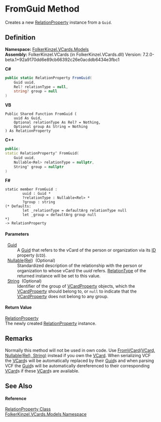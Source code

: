 # FromGuid Method


Creates a new <a href="fafb9a2d-3fc2-1db2-dd49-90299dc5fc8e.md">RelationProperty</a> instance from a `Guid`.



## Definition
**Namespace:** <a href="10623553-9342-5b8f-9df4-6e7d1075f3df.md">FolkerKinzel.VCards.Models</a>  
**Assembly:** FolkerKinzel.VCards (in FolkerKinzel.VCards.dll) Version: 7.2.0-beta.1+92a9170dd6e89cb66392c26e0acddb6434e3fbc1

**C#**
``` C#
public static RelationProperty FromGuid(
	Guid uuid,
	Rel? relationType = null,
	string? group = null
)
```
**VB**
``` VB
Public Shared Function FromGuid ( 
	uuid As Guid,
	Optional relationType As Rel? = Nothing,
	Optional group As String = Nothing
) As RelationProperty
```
**C++**
``` C++
public:
static RelationProperty^ FromGuid(
	Guid uuid, 
	Nullable<Rel> relationType = nullptr, 
	String^ group = nullptr
)
```
**F#**
``` F#
static member FromGuid : 
        uuid : Guid * 
        ?relationType : Nullable<Rel> * 
        ?group : string 
(* Defaults:
        let _relationType = defaultArg relationType null
        let _group = defaultArg group null
*)
-> RelationProperty 
```



#### Parameters
<dl><dt>  <a href="https://learn.microsoft.com/dotnet/api/system.guid" target="_blank" rel="noopener noreferrer">Guid</a></dt><dd>A <a href="https://learn.microsoft.com/dotnet/api/system.guid" target="_blank" rel="noopener noreferrer">Guid</a> that refers to the vCard of the person or organization via its <a href="5913b05b-0099-90a2-2736-25ace1bce6f9.md">ID</a> property (<code>UID</code>).</dd><dt>  <a href="https://learn.microsoft.com/dotnet/api/system.nullable-1" target="_blank" rel="noopener noreferrer">Nullable</a>(<a href="24962d56-7682-a911-fce4-83f1295edc39.md">Rel</a>)  (Optional)</dt><dd>Standardized description of the relationship with the person or organization to whose vCard the <em>uuid</em> refers. <a href="fba31b41-e58c-47a2-bcfe-7564f70fe925.md">RelationType</a> of the returned instance will be set to this value.</dd><dt>  <a href="https://learn.microsoft.com/dotnet/api/system.string" target="_blank" rel="noopener noreferrer">String</a>  (Optional)</dt><dd>Identifier of the group of <a href="e1395eb9-792c-c4d8-ee22-97939a91c58e.md">VCardProperty</a> objects, which the <a href="e1395eb9-792c-c4d8-ee22-97939a91c58e.md">VCardProperty</a> should belong to, or <code>null</code> to indicate that the <a href="e1395eb9-792c-c4d8-ee22-97939a91c58e.md">VCardProperty</a> does not belong to any group.</dd></dl>

#### Return Value
<a href="fafb9a2d-3fc2-1db2-dd49-90299dc5fc8e.md">RelationProperty</a>  
The newly created <a href="fafb9a2d-3fc2-1db2-dd49-90299dc5fc8e.md">RelationProperty</a> instance.

## Remarks
Normally this method will not be used in own code. Use <a href="5f474450-e7ca-a617-9a2a-24cdb0e1b92a.md">FromVCard(VCard, Nullable(Rel), String)</a> instead if you own the <a href="23413828-9a4a-2851-b88b-84d0afcb0031.md">VCard</a>. When serializing VCF the <a href="23413828-9a4a-2851-b88b-84d0afcb0031.md">VCard</a>s will be automatically replaced by their <a href="https://learn.microsoft.com/dotnet/api/system.guid" target="_blank" rel="noopener noreferrer">Guid</a>s and when parsing VCF the <a href="https://learn.microsoft.com/dotnet/api/system.guid" target="_blank" rel="noopener noreferrer">Guid</a>s will be automatically dereferenced to their corresponding <a href="23413828-9a4a-2851-b88b-84d0afcb0031.md">VCard</a>s if these <a href="23413828-9a4a-2851-b88b-84d0afcb0031.md">VCard</a>s are available.

## See Also


#### Reference
<a href="fafb9a2d-3fc2-1db2-dd49-90299dc5fc8e.md">RelationProperty Class</a>  
<a href="10623553-9342-5b8f-9df4-6e7d1075f3df.md">FolkerKinzel.VCards.Models Namespace</a>  
